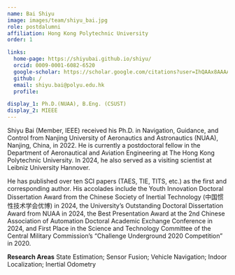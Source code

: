 ```yaml
---
name: Bai Shiyu
image: images/team/shiyu_bai.jpg
role: postdalumni  
affiliation: Hong Kong Polytechnic University
order: 1

links:
  home-page: https://shiyubai.github.io/shiyu/
  orcid: 0009-0001-6082-6520
  google-scholar: https://scholar.google.com/citations?user=IhQAAx8AAAAJ&hl=en&oi=ao
  github: /
  email: shiyu.bai@polyu.edu.hk
  profile: 

display_1: Ph.D.(NUAA), B.Eng. (CSUST)
display_2: MIEEE
---
```


<!--  Add a short self introduction here -->
<!-- Like Research Areas -->

Shiyu Bai (Member, IEEE) received his Ph.D. in Navigation, Guidance, and Control from Nanjing University of Aeronautics and Astronautics (NUAA), Nanjing, China, in 2022. He is currently a postdoctoral fellow in the Department of Aeronautical and Aviation Engineering at The Hong Kong Polytechnic University. In 2024, he also served as a visiting scientist at Leibniz University Hannover.

He has published over ten SCI papers (TAES, TIE, TITS, etc.) as the first and corresponding author. His accolades include the Youth Innovation Doctoral Dissertation Award from the Chinese Society of Inertial Technology (中国惯性技术学会优博) in 2024, the University’s Outstanding Doctoral Dissertation Award from NUAA in 2024, the Best Presentation Award at the 2nd Chinese Association of Automation Doctoral Academic Exchange Conference in 2024, and First Place in the Science and Technology Committee of the Central Military Commission’s “Challenge Underground 2020 Competition” in 2020.

**Research Areas**
State Estimation; Sensor Fusion; Vehicle Navigation; Indoor Localization; Inertial Odometry
